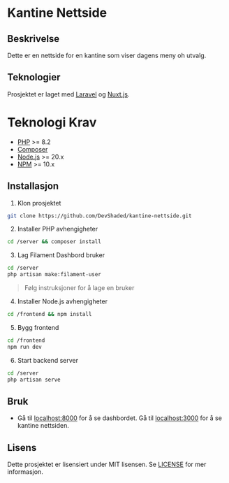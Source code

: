 # Kantine Nettside

## Beskrivelse
Dette er en nettside for en kantine som viser dagens meny oh utvalg.

## Teknologier
Prosjektet er laget med [Laravel](https://laravel.com) og [Nuxt.js](https://nuxt.com).

# Teknologi Krav
- [PHP](https://php.net) >= 8.2
- [Composer](https://getcomposer.org)
- [Node.js](https://nodejs.org) >= 20.x
- [NPM](https://npmjs.com) >= 10.x

## Installasjon
1. Klon prosjektet
```bash
git clone https://github.com/DevShaded/kantine-nettside.git
``` 
2. Installer PHP avhengigheter
```bash
cd /server && composer install
```

3. Lag Filament Dashbord bruker
```bash
cd /server
php artisan make:filament-user
```
> Følg instruksjoner for å lage en bruker

4. Installer Node.js avhengigheter
```bash
cd /frontend && npm install
```

5. Bygg frontend
```bash
cd /frontend
npm run dev
```

6. Start backend server
```bash
cd /server
php artisan serve
```

## Bruk
- Gå til [localhost:8000](http://localhost:8000/admin) for å se dashbordet. 
Gå til [localhost:3000](http://localhost:3000) for å se kantine nettsiden.


## Lisens
Dette prosjektet er lisensiert under MIT lisensen. Se [LICENSE](LICENSE) for mer informasjon.
